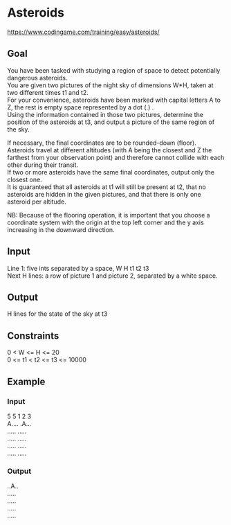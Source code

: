 # Asteroids
https://www.codingame.com/training/easy/asteroids/

## Goal
You have been tasked with studying a region of space to detect potentially dangerous asteroids. <br>
You are given two pictures of the night sky of dimensions W*H, taken at two different times t1 and t2. <br>
For your convenience, asteroids have been marked with capital letters A to Z, the rest is empty space represented by a dot (.) . <br>
Using the information contained in those two pictures, determine the position of the asteroids at t3, and output a picture of the same region of the sky.

If necessary, the final coordinates are to be rounded-down (floor). <br>
Asteroids travel at different altitudes (with A being the closest and Z the farthest from your observation point) and therefore cannot collide with each other during their transit. <br>
If two or more asteroids have the same final coordinates, output only the closest one. <br>
It is guaranteed that all asteroids at t1 will still be present at t2, that no asteroids are hidden in the given pictures, and that there is only one asteroid per altitude.

NB: Because of the flooring operation, it is important that you choose a coordinate system with the origin at the top left corner and the y axis increasing in the downward direction.

## Input
Line 1: five ints separated by a space, W H t1 t2 t3 <br>
Next H lines: a row of picture 1 and picture 2, separated by a white space. <br>

## Output
H lines for the state of the sky at t3

## Constraints
0 < W <= H <= 20  <br>
0 <= t1 < t2 <= t3 <= 10000

## Example
### Input
5 5 1 2 3 <br>
A.... .A... <br>
..... ..... <br>
..... ..... <br>
..... ..... <br>
..... .....

### Output
..A.. <br>
..... <br>
..... <br>
..... <br>
.....
